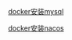 [docker安装mysql](https://blog.csdn.net/u014282578/article/details/127920419)

[docker安装nacos](https://blog.csdn.net/qq_21480329/article/details/121762149)

